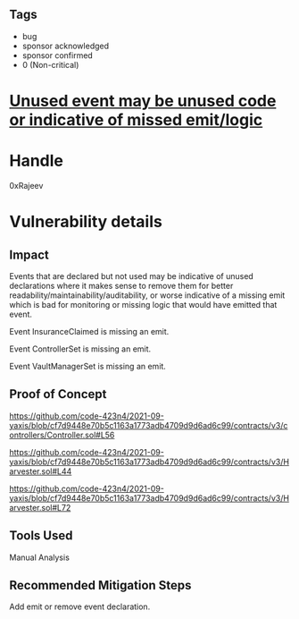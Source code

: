 ## Tags

- bug
- sponsor acknowledged
- sponsor confirmed
- 0 (Non-critical)

# [Unused event may be unused code or indicative of missed emit/logic](https://github.com/code-423n4/2021-09-yaxis-findings/issues/49) 

# Handle

0xRajeev


# Vulnerability details

## Impact

Events that are declared but not used may be indicative of unused declarations where it makes sense to remove them for better readability/maintainability/auditability, or worse indicative of a missing emit which is bad for monitoring or missing logic that would have emitted that event.

Event InsuranceClaimed is missing an emit.

Event ControllerSet is missing an emit.

Event VaultManagerSet is missing an emit.

## Proof of Concept

https://github.com/code-423n4/2021-09-yaxis/blob/cf7d9448e70b5c1163a1773adb4709d9d6ad6c99/contracts/v3/controllers/Controller.sol#L56

https://github.com/code-423n4/2021-09-yaxis/blob/cf7d9448e70b5c1163a1773adb4709d9d6ad6c99/contracts/v3/Harvester.sol#L44

https://github.com/code-423n4/2021-09-yaxis/blob/cf7d9448e70b5c1163a1773adb4709d9d6ad6c99/contracts/v3/Harvester.sol#L72

## Tools Used

Manual Analysis

## Recommended Mitigation Steps

Add emit or remove event declaration.

